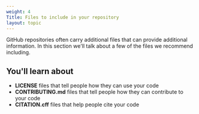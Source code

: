 ```yaml
---
weight: 4
Title: Files to include in your repository
layout: topic
---
```


GitHub repositories often carry additional files that can provide additional
information. In this section we'll talk about a few of the files we recommend
including.

## You'll learn about

* **LICENSE** files that tell people how they can use your code
* **CONTRIBUTING.md** files that tell people how they can contribute to your code
* **CITATION.cff** files that help people cite your code
